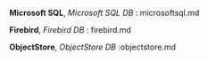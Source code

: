 **Microsoft SQL**, *Microsoft SQL DB* : microsoftsql.md

**Firebird**, *Firebird DB* : firebird.md

**ObjectStore**, *ObjectStore DB* :objectstore.md
